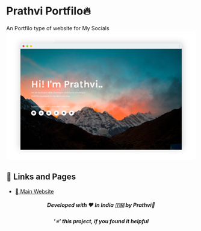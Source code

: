 # Prathvi Portfilo🔥
An Portfilo type of website for My Socials
[![](https://raw.githubusercontent.com/fspofficial/prathvi-portfilo/main/preview.png)](https://prathvi-portfilo.vercel.app)

## 🔗 Links and Pages
- [🥰 Main Website](https://prathvi-portfilo.vercel.app)

<h5 align='center'>Developed with ❤️ In India 🇮🇳 by Prathvi💝</h5>
<h5 align='center'>'⭐' this project, if you found it helpful</h5>
